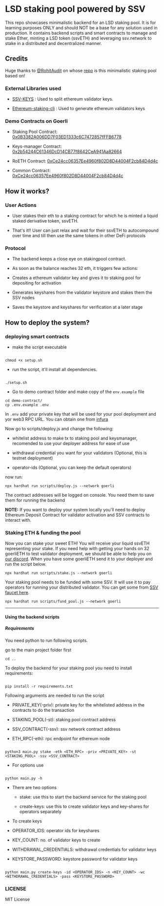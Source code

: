 # LSD staking pool powered by SSV

This repo showcases minimalistic backend for an LSD staking pool. It is for learning purposes ONLY and should NOT be a base for any solution used in production. It contains backend scripts and smart contracts to manage and stake Ether, minting a LSD token (ssvETH) and leveraging ssv.network to stake in a distributed and decentralized manner.

## Credits

Huge thanks to [@RohitAudit](https://github.com/RohitAudit) on whose [repo](https://github.com/RohitAudit/ssv-service) is this minimalistic staking pool based on!

### External Libraries used

- [SSV-KEYS](https://github.com/bloxapp/ssv-keys.git) : Used to split ethereum validator keys.

- [Ethereum-staking-cli](https://github.com/ethereum/staking-deposit-cli.git) : Used to generate ethereum validators keys

### Demo Contracts on Goerli

- Staking Pool Contract: [0x0B3382A006DD7F03ED1333c6C7472857fFFB6778](https://goerli.etherscan.io/address/0x0B3382A006DD7F03ED1333c6C7472857fFFB6778#code)

- Keys-manager Contract: [0x2b54244C61346DcD14CB77f8642CeA941Aa82664](https://goerli.etherscan.io/address/0x2b54244C61346DcD14CB77f8642CeA941Aa82664#code)

- RoETH Contract: [0xCe24cc06357Ee4960f802D8D44004F2cb84D4d4c](https://goerli.etherscan.io/address/0xCe24cc06357Ee4960f802D8D44004F2cb84D4d4c#code)

- Common Contract: [0xCe24cc06357Ee4960f802D8D44004F2cb84D4d4c](https://goerli.etherscan.io/address/0xCe24cc06357Ee4960f802D8D44004F2cb84D4d4c#code)

## How it works?

### User Actions

- User stakes their eth to a staking contract for which he is minted a liquid staked derivative token, ssvETH.

- That's it!! User can just relax and wait for their ssvETH to autocompound over time and till then use the same tokens in other DeFi protocols

### Protocol

- The backend keeps a close eye on stakingpool contract.

- As soon as the balance reaches 32 eth, it triggers few actions:

- Creates a ethereum validator key and gives it to staking pool for depositing for activation

- Generates keyshares from the validator keystore and stakes them the SSV nodes

- Saves the keystore and keyshares for verification at a later stage

## How to deploy the system?

### deploying smart contracts

- make the script executable

```

chmod +x setup.sh

```

- run the script, it'll install all dependencies.

```

./setup.sh

```

- Go to demo contract folder and make copy of the `env.example` file

```
cd demo-contract/
cp .env.example .env
```

In `.env` add your private key that will be used for your pool deployment and yor web3 RPC URL. You can obtain one from [infura](https://app.infura.io/)

Now go to scripts/deploy.js and change the following:

- whitelist address to make tx to staking pool and keysmanager, recomended to use your deployer address for ease of use

- withdrawal credential you want for your validators (Optional, this is testnet deployment)

- operator-ids (Optional, you can keep the default operators)

now run:

```
npx hardhat run scripts/deploy.js --network goerli
```

The contract addresses will be logged on console. You need them to save them for running the backend

**NOTE:** If you want to deploy your system locally you'll need to deploy Ethereum Deposit Contract for validator activation and SSV contracts to interact with.

### Staking ETH & funding the pool

Now you can stake your sweet ETH! You will receive your liquid ssvETH representing your stake. If you need help with getting your hands on 32 goerliETH to test validator deployment, we should be able to help you on [our discord](https://discord.com/invite/AbYHBfjkDY).
When you have some goerliETH send it to your deployer and run the script below.

```
npx hardhat run scripts/stake.js --network goerli
```

Your staking pool needs to be funded with some SSV. It will use it to pay operators for running your distributed validator. You can get some from [SSV faucet here](https://faucet.ssv.network/).

```
npx hardhat run scripts/fund_pool.js --network goerli
```

---

#### Using the backend scripts

##### Requirements

You need python to run following scripts.

go to the main project folder first

```
cd ..
```




To deploy the backend for your staking pool you need to install requirements:

```

pip install -r requirements.txt

```

Following arguments are needed to run the script

- PRIVATE_KEY(-priv): private key for the whitelisted address in the contracts to do the transaction

- STAKING_POOL(-st): staking pool contract address

- SSV_CONTRACT(-ssv): ssv network contract address

- ETH_RPC(-eth): rpc endpoint for ethereum node

```

python3 main.py stake -eth <ETH_RPC> -priv <PRIVATE_KEY> -st <STAKING_POOL> -ssv <SSV_CONTRACT>

```

- For options use

```

python main.py -h

```

- There are two options

  - stake: use this to start the backend service for the staking pool

  - create-keys: use this to create validator keys and key-shares for operators separately



- To create keys

- OPERATOR_IDS: operator ids for keyshares

- KEY_COUNT: no. of validator keys to create

- WITHDRAWAL_CREDENTIALS: withdrawal credentials for validator keys

- KEYSTORE_PASSWORD: keystore password for validator keys

```

python main.py create-keys -id <OPERATOR_IDS> -n <KEY_COUNT> -wc <WITHDRAWAL_CREDENTIALS> -pass <KEYSTORE_PASSWORD>

```

### LICENSE

MIT License
```
